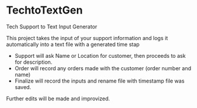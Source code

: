 # TechtoTextGen
Tech Support to Text Input Generator

This project takes the input of your support information and logs it automatically into a text file with a generated time stap
- Support will ask Name or Location for customer, then proceeds to ask for description.
- Order will record any orders made with the customer (order number and name)
- Finalize will record the inputs and rename file with timestamp file was saved.

Further edits will be made and improvized.

